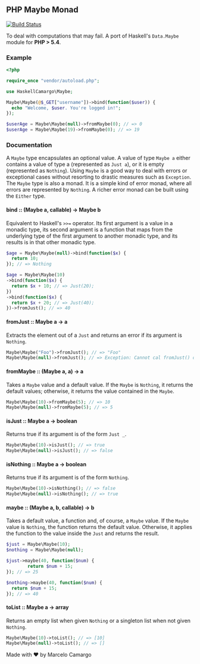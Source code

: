 ## PHP Maybe Monad

[![Build Status](https://travis-ci.org/haskellcamargo/php-maybe-monad.svg?branch=master)](https://travis-ci.org/haskellcamargo/php-maybe-monad)

To deal with computations that may fail.
A port of Haskell's `Data.Maybe` module for **PHP > 5.4**.

### Example

```php
<?php

require_once "vendor/autoload.php";

use HaskellCamargo\Maybe;

Maybe\Maybe(@$_GET["username"])->bind(function($user)) {
  echo "Welcome, $user. You're logged in!";
});

$userAge = Maybe\Maybe(null)->fromMaybe(0); // => 0
$userAge = Maybe\Maybe(19)->fromMaybe(0); // => 19
```

### Documentation

A `Maybe` type encapsulates an optional value. A value of type `Maybe a`
either contains a value of type a (represented as `Just a`), or it is empty
(represented as `Nothing`). Using `Maybe` is a good way to deal with errors
or exceptional cases without resorting to drastic measures such as
`Exception`.
The `Maybe` type is also a monad. It is a simple kind of error monad, where
all errors are represented by `Nothing`. A richer error monad can be built
using the `Either` type.

#### bind :: (Maybe a, callable) -> Maybe b

Equivalent to Haskell's `>>=` operator. Its first argument is a value in
a monadic type, its second argument is a function that maps from the
underlying type of the first argument to another monadic type, and its
results is in that other monadic type.

```php
$age = Maybe\Maybe(null)->bind(function($x) {
  return 10;
}); // => Nothing

$age = Maybe\Maybe(10)
->bind(function($x) {
  return $x + 10; // => Just(20);
})
->bind(function($x) {
  return $x + 20; // => Just(40);
})->fromJust(); // => 40
```

#### fromJust :: Maybe a -> a

Extracts the element out of a `Just` and returns an error if its argument
is `Nothing`.

```php
Maybe\Maybe("Foo")->fromJust(); // => "Foo"
Maybe\Maybe(null)->fromJust(); // => Exception: Cannot cal fromJust() on Nothing
```

#### fromMaybe :: (Maybe a, a) -> a

Takes a `Maybe` value and a default value. If the `Maybe` is `Nothing`, it
returns the default values; otherwise, it returns the value contained in
the `Maybe`.

```php
Maybe\Maybe(10)->fromMaybe(5); // => 10
Maybe\Maybe(null)->fromMaybe(5); // => 5
```

#### isJust :: Maybe a -> boolean

Returns true if its argument is of the form `Just _`.

```php
Maybe\Maybe(10)->isJust(); // => true
Maybe\Maybe(null)->isJust(); // => false
```

#### isNothing :: Maybe a -> boolean

Returns true if its argument is of the form `Nothing`.

```php
Maybe\Maybe(10)->isNothing(); // => false
Maybe\Maybe(null)->isNothing(); // => true
```

#### maybe :: (Maybe a, b, callable) -> b

Takes a default value, a function and, of course, a `Maybe` value. If the
`Maybe` value is `Nothing`, the function returns the default value.
Otherwise, it applies the function to the value inside the `Just` and
returns the result.

```php
$just = Maybe\Maybe(10);
$nothing = Maybe\Maybe(null);

$just->maybe(40, function($num) {
        return $num + 15;
}); // => 25

$nothing->maybe(40, function($num) {
  return $num + 15;
}); // => 40
```

#### toList :: Maybe a -> array

Returns an empty list when given ``Nothing`` or a singleton list when not
given ``Nothing``.

```php
Maybe\Maybe(10)->toList(); // => [10]
Maybe\Maybe(null)->toList(); // => []
```

Made with :heart: by Marcelo Camargo
